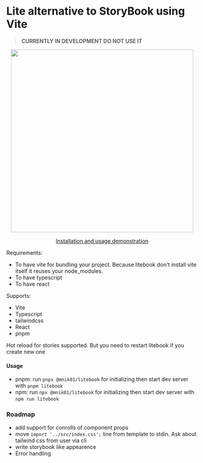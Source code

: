 # Lite alternative to StoryBook using Vite

> **CURRENTLY IN DEVELOPMENT DO NOT USE IT**

<a href="https://youtu.be/9xDk2_tBvMA" target="_blank">
  <p align="center">
    <img src="https://i.postimg.cc/cLZhNyz1/image-2023-01-22-01-31-29.png" width="480" />
  </p>
</a>

<a href="https://youtu.be/9xDk2_tBvMA" target="_blank">
  <p align="center">Installation and usage demonstration</p>
</a>

Requirements:

- To have vite for bundling your project. Because litebook don't install vite itself it reuses your node_modules.
- To have typescript
- To have react

Supports:

- Vite
- Typescript
- tailwindcss 
- React
- pnpm

Hot reload for stories supported. But you need to restart litebook if you create new one

#### Usage

- pnpm: run `pnpx @mnik01/litebook` for initializing then start dev server with `pnpm litebook`
- npm: run `npx @mnik01/litebook` for initializing then start dev server with `npm run litebook`

### Roadmap

- add support for conrolls of component props
- move `import '../src/index.css';` line from template to stdin. Ask about tailwind css from user via cli
- write storybook like appearence
- Error handling
